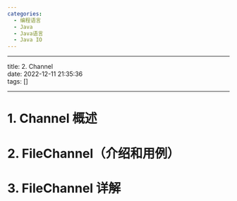 ```yaml
---
categories:
  - 编程语言
  - Java
  - Java语言
  - Java IO
---
```

--- 

title: 2. Channel  
date: 2022-12-11 21:35:36  
tags: []  

---


# 1. Channel 概述



# 2. FileChannel（介绍和用例）

# 3. FileChannel 详解

